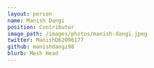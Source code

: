 ```yaml
---
layout: person
name: Manish Dangi
position: Contributor
image_path: /images/photos/manish-dangi.jpeg
twitter: ManishD62096177
github: manishdangi98
blurb: Mesh Head
---
```

